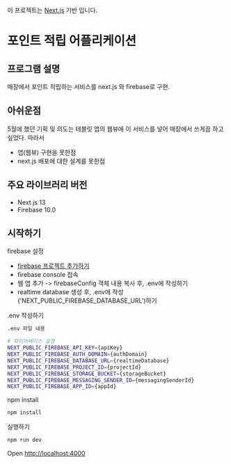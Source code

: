 이 프로젝트는 [Next.js](https://nextjs.org/) 기반 입니다.
# 포인트 적립 어플리케이션

## 프로그램 설명
매장에서 포인트 적립하는 서비스를 next.js 와 firebase로 구현. 

## 아쉬운점
5월에 했던 기획 및 의도는 테블릿 앱의 웹뷰에 이 서비스를 넣어 매장에서 쓰게끔 하고 싶었다. 따라서
- 앱(웹뷰) 구현을 못한점
- next.js 배포에 대한 설계를 못한점

## 주요 라이브러리 버전
- Next.js 13
- Firebase 10.0

## 시작하기

firebase 설정
- [firebase 프로젝트 추가하기](https://firebase.google.com/?hl=ko)
- firebase console 접속
- 웹 앱 추가 -> firebaseConfig 객체 내용 복사 후, .env에 작성하기
- realtime database 생성 후, .env에 작성('NEXT_PUBLIC_FIREBASE_DATABASE_URL')하기

.env 작성하기
```bash
.env 파일 내용

# 파이어베이스 설정
NEXT_PUBLIC_FIREBASE_API_KEY={apiKey}
NEXT_PUBLIC_FIREBASE_AUTH_DOMAIN={authDomain}
NEXT_PUBLIC_FIREBASE_DATABASE_URL={realtimeDatabase}
NEXT_PUBLIC_FIREBASE_PROJECT_ID={projectId}
NEXT_PUBLIC_FIREBASE_STORAGE_BUCKET={storageBucket}
NEXT_PUBLIC_FIREBASE_MESSAGING_SENDER_ID={messagingSenderId}
NEXT_PUBLIC_FIREBASE_APP_ID={appId}
```

npm install
```bash
npm install
```

실행하기
```bash
npm run dev
```

Open [http://localhost:4000](http://localhost:4000)
